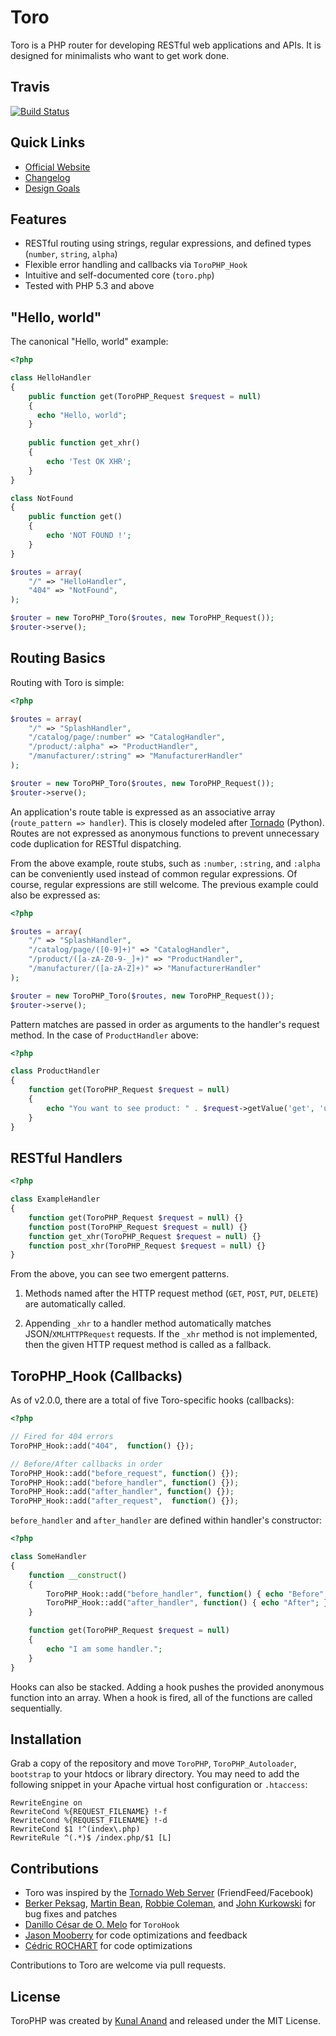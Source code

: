 # Toro

Toro is a PHP router for developing RESTful web applications and APIs. It is designed for minimalists who want to get work done.

## Travis
[![Build Status](https://travis-ci.org/cedricroc/ToroPHP.png)](https://travis-ci.org/cedricroc/ToroPHP)

## Quick Links

- [Official Website](http://toroweb.org)
- [Changelog](https://github.com/anandkunal/ToroPHP/wiki/Changelog)
- [Design Goals](https://github.com/anandkunal/ToroPHP/wiki/Design-Goals)


## Features

- RESTful routing using strings, regular expressions, and defined types (`number`, `string`, `alpha`)
- Flexible error handling and callbacks via `ToroPHP_Hook`
- Intuitive and self-documented core (`toro.php`)
- Tested with PHP 5.3 and above


## "Hello, world"

The canonical "Hello, world" example:

```php
<?php

class HelloHandler
{
    public function get(ToroPHP_Request $request = null)
    {
      echo "Hello, world";
    }
    
    public function get_xhr()
    {
        echo 'Test OK XHR';
    }
}

class NotFound
{
    public function get()
    {
        echo 'NOT FOUND !';
    }
}

$routes = array(
    "/" => "HelloHandler",
    "404" => "NotFound",
);

$router = new ToroPHP_Toro($routes, new ToroPHP_Request());
$router->serve();
```


## Routing Basics

Routing with Toro is simple:

```php
<?php

$routes = array(
    "/" => "SplashHandler",
    "/catalog/page/:number" => "CatalogHandler",
    "/product/:alpha" => "ProductHandler",
    "/manufacturer/:string" => "ManufacturerHandler"
);

$router = new ToroPHP_Toro($routes, new ToroPHP_Request());
$router->serve();
```

An application's route table is expressed as an associative array (`route_pattern => handler`). This is closely modeled after [Tornado](http://tornadoweb.org) (Python). Routes are not expressed as anonymous functions to prevent unnecessary code duplication for RESTful dispatching.

From the above example, route stubs, such as `:number`, `:string`, and `:alpha` can be conveniently used instead of common regular expressions. Of course, regular expressions are still welcome. The previous example could also be expressed as:

```php
<?php

$routes = array(
    "/" => "SplashHandler",
    "/catalog/page/([0-9]+)" => "CatalogHandler",
    "/product/([a-zA-Z0-9-_]+)" => "ProductHandler",
    "/manufacturer/([a-zA-Z]+)" => "ManufacturerHandler"
);

$router = new ToroPHP_Toro($routes, new ToroPHP_Request());
$router->serve();
```

Pattern matches are passed in order as arguments to the handler's request method. In the case of `ProductHandler` above:

```php
<?php

class ProductHandler
{
    function get(ToroPHP_Request $request = null)
    {
        echo "You want to see product: " . $request->getValue('get', 'urlParameter_1');
    }
}
```


## RESTful Handlers

```php
<?php

class ExampleHandler
{
    function get(ToroPHP_Request $request = null) {}
    function post(ToroPHP_Request $request = null) {}
    function get_xhr(ToroPHP_Request $request = null) {}
    function post_xhr(ToroPHP_Request $request = null) {}
}
```

From the above, you can see two emergent patterns.

1. Methods named after the HTTP request method (`GET`, `POST`, `PUT`, `DELETE`) are automatically called.

2. Appending `_xhr` to a handler method automatically matches JSON/`XMLHTTPRequest` requests. If the `_xhr` method is not implemented, then the given HTTP request method is called as a fallback.


## ToroPHP_Hook (Callbacks)

As of v2.0.0, there are a total of five Toro-specific hooks (callbacks):

```php
<?php

// Fired for 404 errors
ToroPHP_Hook::add("404",  function() {});

// Before/After callbacks in order
ToroPHP_Hook::add("before_request", function() {});
ToroPHP_Hook::add("before_handler", function() {});
ToroPHP_Hook::add("after_handler", function() {});
ToroPHP_Hook::add("after_request",  function() {});
```

`before_handler` and `after_handler` are defined within handler's constructor:

```php
<?php

class SomeHandler
{
    function __construct()
    {
        ToroPHP_Hook::add("before_handler", function() { echo "Before"; });
        ToroPHP_Hook::add("after_handler", function() { echo "After"; });
    }

    function get(ToroPHP_Request $request = null)
    {
        echo "I am some handler.";
    }
}
```

Hooks can also be stacked. Adding a hook pushes the provided anonymous function into an array. When a hook is fired, all of the functions are called sequentially.


## Installation

Grab a copy of the repository and move `ToroPHP`, `ToroPHP_Autoloader`, `bootstrap` to your htdocs or library directory. You may need to add the following snippet in your Apache virtual host configuration or `.htaccess`:

    RewriteEngine on
    RewriteCond %{REQUEST_FILENAME} !-f
    RewriteCond %{REQUEST_FILENAME} !-d
    RewriteCond $1 !^(index\.php)
    RewriteRule ^(.*)$ /index.php/$1 [L]


## Contributions

- Toro was inspired by the [Tornado Web Server](http://www.tornadoweb.org) (FriendFeed/Facebook)
- [Berker Peksag](http://berkerpeksag.com), [Martin Bean](http://www.martinbean.co.uk), [Robbie Coleman](http://robbie.robnrob.com), and [John Kurkowski](http://about.me/john.kurkowski) for bug fixes and patches
- [Danillo César de O. Melo](https://github.com/danillos/fire_event/blob/master/Event.php) for `ToroHook`
- [Jason Mooberry](http://jasonmooberry.com) for code optimizations and feedback
- [Cédric ROCHART](http://cedric-rochart.com) for code optimizations

Contributions to Toro are welcome via pull requests.


## License

ToroPHP was created by [Kunal Anand](http://kunalanand.com) and released under the MIT License.
